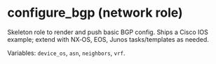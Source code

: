 # configure_bgp (network role)

Skeleton role to render and push basic BGP config. Ships a Cisco IOS example; extend with NX‑OS, EOS, Junos tasks/templates as needed.

Variables: `device_os`, `asn`, `neighbors`, `vrf`.
